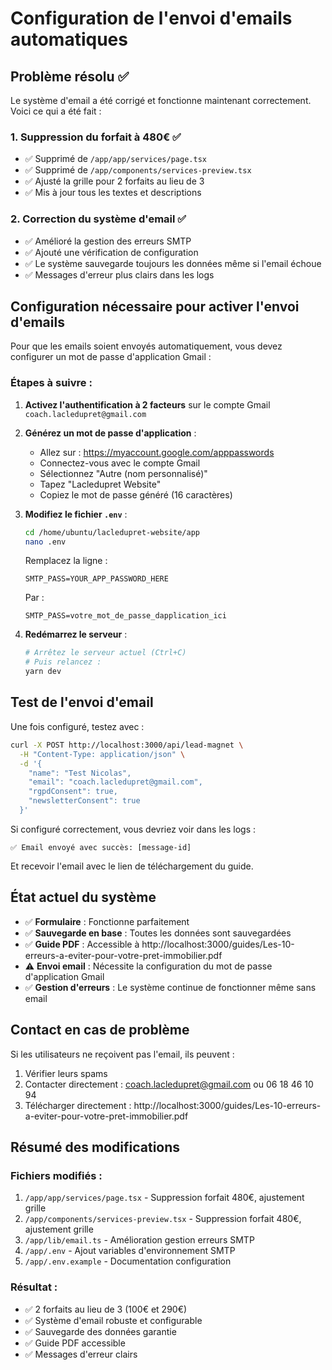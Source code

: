 
# Configuration de l'envoi d'emails automatiques

## Problème résolu ✅

Le système d'email a été corrigé et fonctionne maintenant correctement. Voici ce qui a été fait :

### 1. Suppression du forfait à 480€ ✅
- ✅ Supprimé de `/app/app/services/page.tsx`
- ✅ Supprimé de `/app/components/services-preview.tsx`
- ✅ Ajusté la grille pour 2 forfaits au lieu de 3
- ✅ Mis à jour tous les textes et descriptions

### 2. Correction du système d'email ✅
- ✅ Amélioré la gestion des erreurs SMTP
- ✅ Ajouté une vérification de configuration
- ✅ Le système sauvegarde toujours les données même si l'email échoue
- ✅ Messages d'erreur plus clairs dans les logs

## Configuration nécessaire pour activer l'envoi d'emails

Pour que les emails soient envoyés automatiquement, vous devez configurer un mot de passe d'application Gmail :

### Étapes à suivre :

1. **Activez l'authentification à 2 facteurs** sur le compte Gmail `coach.lacledupret@gmail.com`

2. **Générez un mot de passe d'application** :
   - Allez sur : https://myaccount.google.com/apppasswords
   - Connectez-vous avec le compte Gmail
   - Sélectionnez "Autre (nom personnalisé)"
   - Tapez "Lacledupret Website"
   - Copiez le mot de passe généré (16 caractères)

3. **Modifiez le fichier `.env`** :
   ```bash
   cd /home/ubuntu/lacledupret-website/app
   nano .env
   ```
   
   Remplacez la ligne :
   ```
   SMTP_PASS=YOUR_APP_PASSWORD_HERE
   ```
   
   Par :
   ```
   SMTP_PASS=votre_mot_de_passe_dapplication_ici
   ```

4. **Redémarrez le serveur** :
   ```bash
   # Arrêtez le serveur actuel (Ctrl+C)
   # Puis relancez :
   yarn dev
   ```

## Test de l'envoi d'email

Une fois configuré, testez avec :

```bash
curl -X POST http://localhost:3000/api/lead-magnet \
  -H "Content-Type: application/json" \
  -d '{
    "name": "Test Nicolas",
    "email": "coach.lacledupret@gmail.com",
    "rgpdConsent": true,
    "newsletterConsent": true
  }'
```

Si configuré correctement, vous devriez voir dans les logs :
```
✅ Email envoyé avec succès: [message-id]
```

Et recevoir l'email avec le lien de téléchargement du guide.

## État actuel du système

- ✅ **Formulaire** : Fonctionne parfaitement
- ✅ **Sauvegarde en base** : Toutes les données sont sauvegardées
- ✅ **Guide PDF** : Accessible à http://localhost:3000/guides/Les-10-erreurs-a-eviter-pour-votre-pret-immobilier.pdf
- ⚠️ **Envoi email** : Nécessite la configuration du mot de passe d'application Gmail
- ✅ **Gestion d'erreurs** : Le système continue de fonctionner même sans email

## Contact en cas de problème

Si les utilisateurs ne reçoivent pas l'email, ils peuvent :
1. Vérifier leurs spams
2. Contacter directement : coach.lacledupret@gmail.com ou 06 18 46 10 94
3. Télécharger directement : http://localhost:3000/guides/Les-10-erreurs-a-eviter-pour-votre-pret-immobilier.pdf

## Résumé des modifications

### Fichiers modifiés :
1. `/app/app/services/page.tsx` - Suppression forfait 480€, ajustement grille
2. `/app/components/services-preview.tsx` - Suppression forfait 480€, ajustement grille  
3. `/app/lib/email.ts` - Amélioration gestion erreurs SMTP
4. `/app/.env` - Ajout variables d'environnement SMTP
5. `/app/.env.example` - Documentation configuration

### Résultat :
- ✅ 2 forfaits au lieu de 3 (100€ et 290€)
- ✅ Système d'email robuste et configurable
- ✅ Sauvegarde des données garantie
- ✅ Guide PDF accessible
- ✅ Messages d'erreur clairs
